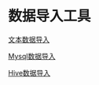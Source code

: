 # 数据导入工具

[文本数据导入](dataimporter-txt.md)​

​[Mysql数据导入](dataimporter-mysql.md)

[Hive数据导入](dataimporter-hive.md)

